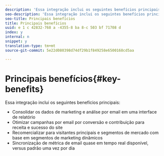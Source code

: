```yaml
---
description: 'Essa integração inclui os seguintes benefícios principais '
seo-description: 'Essa integração inclui os seguintes benefícios principais '
seo-title: Principais benefícios
title: Principais benefícios
uuid: e 1 c 42832-768 a -4355-8 ba 8-c 503 bf 71708 d
index: y
internal: n
snippet: y
translation-type: tm+mt
source-git-commit: 5e22d080398d74df29b1f849258e6500168cd5aa

---
```



# Principais benefícios{#key-benefits}

Essa integração inclui os seguintes benefícios principais:

* Consolidar os dados de marketing e análise por email em uma interface de relatório
* Otimizar campanhas por email por conversão e contribuição para receita e sucesso do site
* Recomercializar para visitantes principais e segmentos de mercado com base em segmentos de marketing dinâmicos
* Sincronização de métrica de email quase em tempo real disponível, versus padrão uma vez por dia


